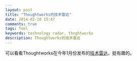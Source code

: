 ```yaml
---
layout: post
title: "Thoughtworks的技术雷达"
date: 2014-02-10 15:47
comments: true
tags: Tool
keywords: technology radar, thoghtworks
description: Thoughtworks的技术雷达
---
```


可以看看Thoughtworks在今年1月份发布的[技术雷达](http://www.thoughtworks.com/radar/?mkt_tok=3RkMMJWWfF9wsRohv6TKZKXonjHpfsX66%2B0uX6W1lMI%2F0ER3fOvrPUfGjI4HSsZnI%2BSLDwEYGJlv6SgFS7nMMbFk37gPUhA%3D#/)，挺有趣的。